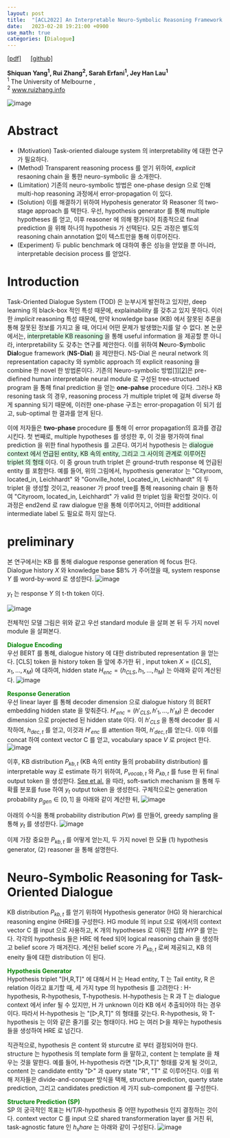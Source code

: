 ```yaml
---
layout: post
title:  "[ACL2022] An Interpretable Neuro-Symbolic Reasoning Framework for Task-Oriented Dialogue Generation"
date:   2023-02-28 19:21:00 +0900
use_math: true
categories: [Dialogue]
---
```

[[pdf]](https://aclanthology.org/2022.acl-long.338.pdf) &emsp;
[[github]](https://github.com/shiquanyang/NS-Dial)

**Shiquan Yang<sup>1</sup>, Rui Zhang<sup>2</sup>, Sarah Erfani<sup>1</sup>, Jey Han Lau<sup>1</sup>**
<br><sup>1</sup> The University of Melbourne ,<br><sup>2</sup> www.ruizhang.info &emsp;

![image](https://user-images.githubusercontent.com/42200027/221837156-917dce11-fb59-4a68-8786-7e23689f0429.png)

# Abstract
- (Motivation) Task-oriented dialouge system 의 interpretability 에 대한 연구가 필요하다.
- (Method) Transparent reasoning process 를 얻기 위하여, *explicit* resaoning chain 을 통한 neuro-symbolic 을 소개한다.
- (Limitation) 기존의 neuro-symbolic 방법은 one-phase design 으로 인해 multi-hop reasoning 과정에서 error-propagation 이 있다.
- (Solution) 이를 해결하기 위하여 Hypohesis generator 와 Reasoner 의 two-stage approach 를 택한다. 우선, hypothesis generator 를 통해 multiple hypotheses 를 얻고, 이후 reasoner 에 의해 평가되어 최종적으로 final prediction 을 위해 하나의 hypothesis 가 선택된다. 모든 과정은 별도의 reasoning chain annotation 없이 텍스트만을 통해 이루어진다.
- (Experiment) 두 public benchmark 에 대하여 좋은 성능을 얻었을 뿐 아니라, interpretable decision process 를 얻었다.

# Introduction
Task-Oriented Dialogue System (TOD) 은 눈부시게 발전하고 있지만, deep learning 의 black-box 적인 특성 때문에, explainability 를 갖추고 있지 못하다.
이러한 *implicit* reasoning 특성 때문에, 만약 knowledge base (KB) 에서 잘못된 추론을 통해 잘못된 정보를 가지고 올 때, 어디서 어떤 문제가 발생했는지를 알 수 없다.
본 논문에서는, <span style='background-color: #dcffe4'> interpretable KB reasoning </span> 을 통해 useful information 을 제공할 뿐 아니라, interpretability 도 갖추는 연구를 제안한다.
이를 위하여 **N**euro-**S**ymbolic **Dial**ogue framework (**NS-Dial**) 을 제안한다.
NS-Dial 은 neural network 의 representation capacity 와 symblic approach 의 explicit reasoning 을 combine 한 novel 한 방법론이다.
기존의 Neuro-symbolic 방법[[1]](https://proceedings.mlr.press/v97/vedantam19a.html)[[2]](https://openreview.net/pdf?id=ryxjnREFwH)은 pre-diefined human interpretable neural module 로 구성된 tree-structued program 을 통해 final prediction 을 얻는 **one-pahse** procedure 이다.
그러나 KB resoning task 의 경우, reasoning process 가 multiple triplet 에 걸쳐 diverse 하게 spanning 되기 때문에, 이러한 one-phase 구조는 error-propagation 이 되기 쉽고, sub-optimal 한 결과를 얻게 된다.

이에 저자들은 **two-phase** procedure 를 통해 이 error propagation의 효과를 경감시킨다.
첫 번째로, multiple hypotheses 를 생성한 후, 이 것을 평가하여 final prediction 을 위한 final hypothesis 를 고른다.
여기서 hypothesis 는 <span style='background-color: #dcffe4'> dialogue context 에서 언급된 entity, KB 속의 entity, 그리고 그 사이의 관계로 이루어진 triplet 의 형태 </span> 이다.
이 중 groun truth triplet 은 ground-truth response 에 언급된 entity 를 포함한다.
예를 들어, 위의 그림에서, hypothesis generator 는 "Cityroom, located_in, Leichhardt" 와 "Gonville_hotel, Located_in, Leichhardt" 의 두 triplet 을 생성할 것이고, reasoner 가 proof tree를 통해 reasoning chain 을 통하여 "Cityroom, located_in, Leichhardt" 가 valid 한 triplet 임을 확인할 것이다. 
이 과정은 end2end 로 raw dialogue 만을 통해 이루어지고, 어떠한 additional intermediate label 도 필요로 하지 않는다.

# preliminary
본 연구에서는 KB 를 통해 dialogue response generation 에 focus 한다.
Dialogue history $X$ 와 knowledge base $B% 가 주어졌을 때, system response $Y$ 를 word-by-word 로 생성한다.
![image](https://user-images.githubusercontent.com/42200027/221843136-1579ab2c-4c49-4cf8-9c74-7e163c5d6c77.png)

$y_t$ 는 response $Y$ 의 t-th token 이다.

![image](https://user-images.githubusercontent.com/42200027/221843313-4cbdfaf4-4328-4a09-b437-f2f7089c1e8e.png)

전체적인 모델 그림은 위와 같고 우선 standard module 을 살펴 본 뒤 두 가지 novel module 을 살펴본다.

<span style='color:green;font-weight:bold'> Dialogue Encoding </span>
<br>
우선 BERT 를 통해, dialogue history 에 대한 distributed representation 을 얻는다.
[CLS] token 을 history token 들 앞에 추가한 뒤 , input token $X = ([CLS],x_1,...,x_M)$ 에 대하여, hidden state $H_{enc} = (h_{CLS},h_1,...,h_M)$ 는 아래와 같이 계산된다. 
![image](https://user-images.githubusercontent.com/42200027/221844350-cb636050-abec-4fe6-b9ce-484d9c32b5e4.png)

<span style='color:green;font-weight:bold'> Response Generation </span>
<br>
우선 linear layer 를 통해 decoder dimension 으로 dialogue history 의 BERT embedding hidden state 을 맞춰준다.
$H\prime_{enc} = (h\prime_{CLS},h\prime_1,...,h\prime_M)$ 은 decoder dimension 으로 projected 된 hidden state 이다.
이 $h\prime_{CLS}$ 을 통해 decoder 를 시작하여, $h_{dec,t}$ 를 얻고, 이것과 $H\prime_{enc}$ 를 attention 하여, $h\prime_{dec,t}$를 얻는다.
이후 이를 concat 하여 context vector C 를 얻고, vocabulary space $V$ 로 project 한다.
![image](https://user-images.githubusercontent.com/42200027/221847360-1f65211f-795f-4230-baab-0c97a0a62b3c.png)

이후, KB distribution $P_{kb,t}$ (KB 속의 entity 들의 probability distribution) 를 interpretable way 로 estimate 하기 위하여, $P_{vocab,t}$ 와 $P_{kb,t}$ 를 fuse 한 뒤 final output token 을 생성한다. 
[See et al.](https://aclanthology.org/P17-1099.pdf) 을 따라, soft-swtich mechanism 을 통해 두 확률 분포를 fuse 하여 $y_t$ output token 을 생성한다.
구체적으로는 generation probability $p_{gen} \in [0,1]$ 을 아래와 같이 계산한 뒤, 
![image](https://user-images.githubusercontent.com/42200027/221848142-e064aba8-5633-42bd-a79e-e84a657db653.png)

아래의 수식을 통해 probability distribution $P(w)$ 를 만들어, greedy sampling 을 통해 $y_t$ 를 생성한다.
![image](https://user-images.githubusercontent.com/42200027/221848159-071e8fdb-49df-4d18-a703-92c77f08fd97.png)

이제 가장 중요한 $P_{kb,t}$ 를 어떻게 얻는지, 두 가지 novel 한 모듈 (1) hypothesis generator, (2) reasoner 을 통해 설명한다.

# Neuro-Symbolic Reasoning for Task-Oriented Dialogue

KB distribution $P_{kb,t}$ 를 얻기 위하여 Hypothesis generator (HG) 와 hierarchical reasoning engine (HRE)를 구성한다.
HG module 의 input 으로 위에서의 context vector C 를 input 으로 사용하고, K 개의 hypotheses 로 이뤄진 집합 $HYP$ 를 얻는다.
각각의 hypothesis 들은 HRE 에 feed 되어 logical reasoning chain 을 생성하고 belief score 가 매겨진다.
계산된 belief score 가 $P_{kb,t}$ 로써 제공되고, KB 의 eneity 들에 대한 distribution 이 된다.

<span style='color:green;font-weight:bold'>  Hypothesis Generator </span>
<br>
Hypothesis triplet "[H,R,T]" 에 대해서 H 는 Head entity, T 는 Tail entity, R 은 relation 이라고 표기할 때, 세 가지 type 의 hypothesis 를 고려한다 : H-hypothesis, R-hypothesis, T-hypothesis.
H-hypothesis 는 R 과 T 는 dialogue context 에서 infer 될 수 있지만, H 가 unknown 이라 KB 에서 추출되어야 하는 경우이다. 
따라서 H-hypothesis 는 "[▷,R,T]" 의 형태를 갖는다. 
R-hypothesis, 와 T-hypothesis 는 이와 같은 줄기를 갖는 형태이다.
HG 는 여러 ▷을 채우는 hypothesis 들을 생성하여 HRE 로 넘긴다.

직관적으로, hypothesis 은 content 와 sturcutre 로 부터 결정되어야 한다.
structure 는 hypothesis 의 template form 을 말하고, content 는 template 을 채우는 것을 말한다.
예를 들어, H-hypothesis 라면 "[▷,R,T]" 형태를 갖게 될 것이고, content 는 candidate entity "▷" 과 query state "R", "T" 로 이루어진다.
이를 위해 저자들은 divide-and-conquer 방식을 택해, structure prediction, querty state prediction, 그리고 candidates prediction 세 가지 sub-component 를 구성한다.

<span style='color:green;font-weight:bold'> Structure Prediction (SP) </span>
<br>
SP 의 궁극적인 목표는 H/T/R-hypothesis 중 어떤 hypothesis 인지 결정하는 것이다.
context vector C 를 input 으로 shared transformeration layer 를 거친 뒤, task-agnostic fature 인 $h_share$ 는 아래와 같이 구성된다.
![image](https://user-images.githubusercontent.com/42200027/221851526-5c41ebd8-9898-42f2-9348-fbb9a4d20fda.png)

